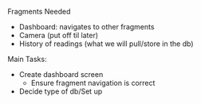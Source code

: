 <p>Fragments Needed</p>
<ul><li>Dashboard: navigates to other fragments</li><li>Camera (put off til later)</li><li>History of readings (what we will pull/store in the db)</li></ul>
  
<p>Main Tasks:</p>
<ul><li>Create dashboard screen<ul><li>Ensure fragment navigation is correct</li></li></ul><li>Decide type of db/Set up</li>
